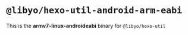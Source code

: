 # `@libyo/hexo-util-android-arm-eabi`

This is the **armv7-linux-androideabi** binary for `@libyo/hexo-util`
